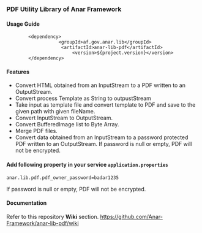 ### PDF Utility Library of Anar Framework

#### Usage Guide

```
		<dependency>
	               <groupId>af.gov.anar.lib</groupId>
	                <artifactId>anar-lib-pdf</artifactId>
                        <version>${project.version}</version>
		</dependency>

```
#### Features

- Convert HTML obtained from an InputStream to a PDF written to an OutputStream.
- Convert process Template as String to outpustStream
- Take input as template file and convert template to PDF and save to the given path with given fileName.
- Convert InputStream to OutputStream.
- Convert BufferedImage list to Byte Array.
- Merge PDF files.
- Convert data obtained from an InputStream to a password protected PDF written to an OutputStream. If password is null or empty, PDF will not be encrypted.

#### Add following property in your service    `application.properties`
 
```$xslt
anar.lib.pdf.pdf_owner_password=badar1235 
```

If password is null or empty, PDF will not be encrypted.

#### Documentation

Refer to this repository **Wiki** section.
https://github.com/Anar-Framework/anar-lib-pdf/wiki
